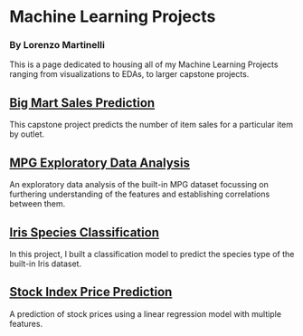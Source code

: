 # Machine Learning Projects
### By Lorenzo Martinelli

This is a page dedicated to housing all of my Machine Learning Projects ranging from visualizations to EDAs, to larger capstone projects. 


## [Big Mart Sales Prediction](https://github.com/hogrider321/BigMartSalesPrediction)

This capstone project predicts the number of item sales for a particular item by outlet. 


## [MPG Exploratory Data Analysis](https://github.com/hogrider321/ExploratoryDataAnalysisMPG)

An exploratory data analysis of the built-in MPG dataset focussing on furthering understanding of the features and establishing correlations between them. 


## [Iris Species Classification](https://github.com/hogrider321/IrisSpeciesClassification)

In this project, I built a classification model to predict the species type of the built-in Iris dataset.


## [Stock Index Price Prediction](https://github.com/hogrider321/StockIndexPricePrediction)

A prediction of stock prices using a linear regression model with multiple features.
